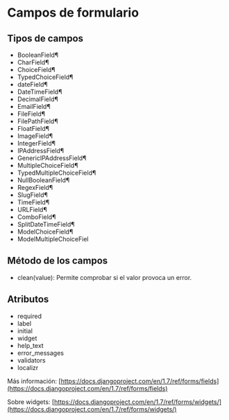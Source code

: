 # Campos de formulario

## Tipos de campos

* BooleanField¶
* CharField¶
* ChoiceField¶
* TypedChoiceField¶
* dateField¶
* DateTimeField¶
* DecimalField¶
* EmailField¶
* FileField¶
* FilePathField¶
* FloatField¶
* ImageField¶
* IntegerField¶
* IPAddressField¶
* GenericIPAddressField¶
* MultipleChoiceField¶
* TypedMultipleChoiceField¶
* NullBooleanField¶
* RegexField¶
* SlugField¶
* TimeField¶
* URLField¶
* ComboField¶
* SplitDateTimeField¶
* ModelChoiceField¶
* ModelMultipleChoiceFiel

## Método de los campos

* clean(value): Permite comprobar si el valor provoca un error.

## Atributos

* required
* label
* initial
* widget
* help_text
* error_messages
* validators
* localizr

Más información: [https://docs.djangoproject.com/en/1.7/ref/forms/fields](https://docs.djangoproject.com/en/1.7/ref/forms/fields)

Sobre widgets: [https://docs.djangoproject.com/en/1.7/ref/forms/widgets/](https://docs.djangoproject.com/en/1.7/ref/forms/widgets/)